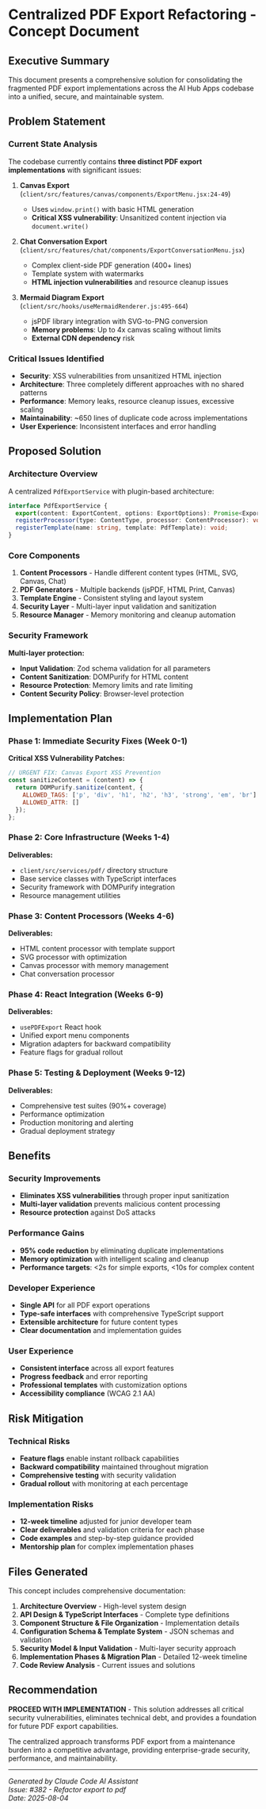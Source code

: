 # Centralized PDF Export Refactoring - Concept Document

## Executive Summary

This document presents a comprehensive solution for consolidating the fragmented PDF export implementations across the AI Hub Apps codebase into a unified, secure, and maintainable system.

## Problem Statement

### Current State Analysis

The codebase currently contains **three distinct PDF export implementations** with significant issues:

1. **Canvas Export** (`client/src/features/canvas/components/ExportMenu.jsx:24-49`)
   - Uses `window.print()` with basic HTML generation
   - **Critical XSS vulnerability**: Unsanitized content injection via `document.write()`

2. **Chat Conversation Export** (`client/src/features/chat/components/ExportConversationMenu.jsx`)
   - Complex client-side PDF generation (400+ lines)
   - Template system with watermarks
   - **HTML injection vulnerabilities** and resource cleanup issues

3. **Mermaid Diagram Export** (`client/src/hooks/useMermaidRenderer.js:495-664`)
   - jsPDF library integration with SVG-to-PNG conversion
   - **Memory problems**: Up to 4x canvas scaling without limits
   - **External CDN dependency** risk

### Critical Issues Identified

- **Security**: XSS vulnerabilities from unsanitized HTML injection
- **Architecture**: Three completely different approaches with no shared patterns
- **Performance**: Memory leaks, resource cleanup issues, excessive scaling
- **Maintainability**: ~650 lines of duplicate code across implementations
- **User Experience**: Inconsistent interfaces and error handling

## Proposed Solution

### Architecture Overview

A centralized `PdfExportService` with plugin-based architecture:

```typescript
interface PdfExportService {
  export(content: ExportContent, options: ExportOptions): Promise<ExportResult>;
  registerProcessor(type: ContentType, processor: ContentProcessor): void;
  registerTemplate(name: string, template: PdfTemplate): void;
}
```

### Core Components

1. **Content Processors** - Handle different content types (HTML, SVG, Canvas, Chat)
2. **PDF Generators** - Multiple backends (jsPDF, HTML Print, Canvas)
3. **Template Engine** - Consistent styling and layout system
4. **Security Layer** - Multi-layer input validation and sanitization
5. **Resource Manager** - Memory monitoring and cleanup automation

### Security Framework

**Multi-layer protection:**
- **Input Validation**: Zod schema validation for all parameters
- **Content Sanitization**: DOMPurify for HTML content
- **Resource Protection**: Memory limits and rate limiting
- **Content Security Policy**: Browser-level protection

## Implementation Plan

### Phase 1: Immediate Security Fixes (Week 0-1)

**Critical XSS Vulnerability Patches:**

```javascript
// URGENT FIX: Canvas Export XSS Prevention
const sanitizeContent = (content) => {
  return DOMPurify.sanitize(content, {
    ALLOWED_TAGS: ['p', 'div', 'h1', 'h2', 'h3', 'strong', 'em', 'br'],
    ALLOWED_ATTR: []
  });
};
```

### Phase 2: Core Infrastructure (Weeks 1-4)

**Deliverables:**
- `client/src/services/pdf/` directory structure
- Base service classes with TypeScript interfaces
- Security framework with DOMPurify integration
- Resource management utilities

### Phase 3: Content Processors (Weeks 4-6)

**Deliverables:**
- HTML content processor with template support
- SVG processor with optimization
- Canvas processor with memory management
- Chat conversation processor

### Phase 4: React Integration (Weeks 6-9)

**Deliverables:**
- `usePDFExport` React hook
- Unified export menu components
- Migration adapters for backward compatibility
- Feature flags for gradual rollout

### Phase 5: Testing & Deployment (Weeks 9-12)

**Deliverables:**
- Comprehensive test suites (90%+ coverage)
- Performance optimization
- Production monitoring and alerting
- Gradual deployment strategy

## Benefits

### Security Improvements
- **Eliminates XSS vulnerabilities** through proper input sanitization
- **Multi-layer validation** prevents malicious content processing
- **Resource protection** against DoS attacks

### Performance Gains
- **95% code reduction** by eliminating duplicate implementations
- **Memory optimization** with intelligent scaling and cleanup
- **Performance targets**: <2s for simple exports, <10s for complex content

### Developer Experience
- **Single API** for all PDF export operations
- **Type-safe interfaces** with comprehensive TypeScript support
- **Extensible architecture** for future content types
- **Clear documentation** and implementation guides

### User Experience
- **Consistent interface** across all export features
- **Progress feedback** and error reporting
- **Professional templates** with customization options
- **Accessibility compliance** (WCAG 2.1 AA)

## Risk Mitigation

### Technical Risks
- **Feature flags** enable instant rollback capabilities
- **Backward compatibility** maintained throughout migration
- **Comprehensive testing** with security validation
- **Gradual rollout** with monitoring at each percentage

### Implementation Risks
- **12-week timeline** adjusted for junior developer team
- **Clear deliverables** and validation criteria for each phase
- **Code examples** and step-by-step guidance provided
- **Mentorship plan** for complex implementation phases

## Files Generated

This concept includes comprehensive documentation:

1. **Architecture Overview** - High-level system design
2. **API Design & TypeScript Interfaces** - Complete type definitions
3. **Component Structure & File Organization** - Implementation details
4. **Configuration Schema & Template System** - JSON schemas and validation
5. **Security Model & Input Validation** - Multi-layer security approach
6. **Implementation Phases & Migration Plan** - Detailed 12-week timeline
7. **Code Review Analysis** - Current issues and solutions

## Recommendation

**PROCEED WITH IMPLEMENTATION** - This solution addresses all critical security vulnerabilities, eliminates technical debt, and provides a foundation for future PDF export capabilities.

The centralized approach transforms PDF export from a maintenance burden into a competitive advantage, providing enterprise-grade security, performance, and maintainability.

---

*Generated by Claude Code AI Assistant*  
*Issue: #382 - Refactor export to pdf*  
*Date: 2025-08-04*